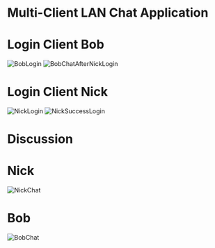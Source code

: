 <h1>                                                                              Multi-Client LAN Chat Application</h1>

<h1>Login Client Bob</h1>

![BobLogin](https://github.com/Nikos-Michelis/Chat-Room/assets/92666389/68344e5f-a21d-4964-999d-0eb70f0f3670)
![BobChatAfterNickLogin](https://github.com/Nikos-Michelis/Chat-Room/assets/92666389/8f46ca3b-8d9e-467e-92f2-a881900d571f)
<h1>Login Client Nick</h1>

![NickLogin](https://github.com/Nikos-Michelis/Chat-Room/assets/92666389/9d1c7beb-ec9d-4340-9f87-f36110ec3e64)
![NickSuccessLogin](https://github.com/Nikos-Michelis/Chat-Room/assets/92666389/cd4c4176-a1f3-4aaf-a68e-6be493862332)

<h1>Discussion</h1>
<h1>Nick</h1>

![NickChat](https://github.com/Nikos-Michelis/Chat-Room/assets/92666389/90580350-89b3-40f8-8ff2-71c8903adaaf)
<h1>Bob</h1>

![BobChat](https://github.com/Nikos-Michelis/Chat-Room/assets/92666389/7a1d0220-b531-4bf6-b214-45fc47d4f66f)
